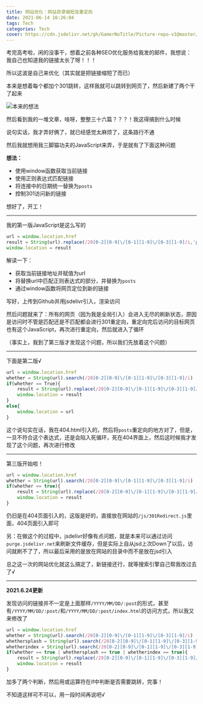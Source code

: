 ```yaml
---
title: 网站优化：网站目录缩短及重定向
date: 2021-06-14 16:26:04
tags: Tech
categories: Tech
cover: https://cdn.jsdelivr.net/gh/GamerNoTitle/Picture-repo-v1@master/img/301Redirect/Cover.png
---
```


考完高考啦，闲的没事干，想着之前各种SEO优化服务给我发的邮件，我想说：我自己也知道我的链接太长了呀！！！

所以这波是自己来优化（其实就是把链接缩短了而已）

本来是想着每个都加个301跳转，这样我就可以跳转到网页了，然后新建了两个干了起来

![本来的想法](https://cdn.jsdelivr.net/gh/GamerNoTitle/Picture-repo-v1@master/img/301Redirect/Thought1.png)

然后看到我的一堆文章，啥呀，整整三十六篇？？？！我这得搞到什么时候

说句实话，我才弄好俩了，就已经感觉太麻烦了，这条路行不通

然后我就想用我三脚猫功夫的JavaScript来弄，于是就有了下面这种问题

**想法：**

- 使用window函数获取当前链接
- 使用正则表达式匹配链接
- 将连接中的日期统一替换为`posts`
- 控制301访问新的链接

想好了，开工！

---

我的第一版JavaScript是这么写的

```javascript
url = window.location.href
result = String(url).replace(/20[0-2][0-9]\/[0-1][1-9]\/[0-3][1-9]/i,'posts')
window.location = result
```

解读一下：

- 获取当前链接地址并赋值为url
- 将替换url中匹配正则表达式的部分，并替换为`posts`
- 通过window函数将网页定位到新的链接

写好，上传到Github并用jsdelivr引入，渲染访问

然后问题就来了：所有的网页（因为我是全局引入）会进入无尽的刷新状态，原因是访问时不管是匹配还是不匹配都会进行301重定向，重定向完后访问的目标网页也有这个JavaScript，再次进行重定向，然后就进入了循环

（事实上，我到了第三版才发现这个问题，所以我们先放着这个问题）

---

下面是第二版√

```javascript
url = window.location.href
whether = String(url).search(/20[0-2][0-9]\/[0-1][1-9]\/[0-3][1-9]/i)
if(whether == True){
    result = String(url).replace(/20[0-2][0-9]\/[0-1][1-9]\/[0-3][1-9]/i,'posts')
    window.location = result
}
else{
    window.location = url
}
```

这个说句实在话，我在404.html引入的，然后将`posts`重定向的地方对了，但是，一旦不符合这个表达式，还是会陷入死循环，死在404界面上，然后这时候我才发现了这个问题，再次进行修改

---

第三版开始啦！

```javascript
url = window.location.href
whether = String(url).search(/20[0-2][0-9]\/[0-1][1-9]\/[0-3][1-9]/i)
if(whether == true){
    result = String(url).replace(/20[0-2][0-9]\/[0-1][1-9]\/[0-3][1-9]/i,'posts')
    window.location = result
}
```

仍旧是在404页面引入的，这版是好的，直接放在网站的`/js/301Redirect.js`里面，404页面引入即可

另：在做这个的过程中，jsdelivr好像有点问题，就是本来可以通过访问`purge.jsdelivr.net`来刷新文件缓存，但是实际上自从jsd上次Down了以后，访问就刷不了了，所以最后采用的是放在网站的目录中而不是放在jsd引入

总之这一次的网站优化就这么搞定了，新链接还行，就等搜索引擎自己帮我改过去了√

---

**2021.6.24更新**

发现访问的链接并不一定是上面那样`/YYYY/MM/DD/:post`的形式，甚至有`/YYYY/MM/DD/:post/`和`/YYYY/MM/DD/:post/index.html`的访问方式，所以我又来修改了

```javascript
url = window.location.href
whether = String(url).search(/20[0-2][0-9]\/[0-1][1-9]\/[0-3][1-9]/i)
whethersplash = String(url).search(/20[0-2][0-9]\/[0-1][1-9]\/[0-3][1-9]\//i)
whetherindex = String(url).search(/20[0-2][0-9]\/[0-1][1-9]\/[0-3][1-9]\/index.html/i)
if(whether == true | whethersplash == true | whetherindex == true){
    result = String(url).replace(/20[0-2][0-9]\/[0-1][1-9]\/[0-3][1-9]/i,'posts')
    window.location = result
}

```

加多了两个判断，然后用或运算符在if中判断是否需要跳转，完事！

不知道这样可不可以，用一段时间再说吧√
